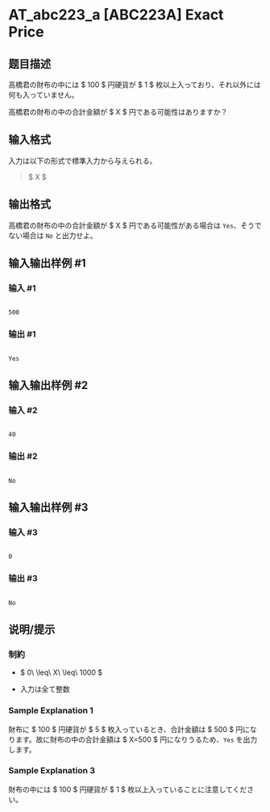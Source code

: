 # AT_abc223_a [ABC223A] Exact Price

## 题目描述

[problemUrl]: https://atcoder.jp/contests/abc223/tasks/abc223_a

高橋君の財布の中には $ 100 $ 円硬貨が $ 1 $ 枚以上入っており、それ以外には何も入っていません。

高橋君の財布の中の合計金額が $ X $ 円である可能性はありますか？

## 输入格式

入力は以下の形式で標準入力から与えられる。

> $ X $

## 输出格式

高橋君の財布の中の合計金額が $ X $ 円である可能性がある場合は `Yes`、そうでない場合は `No` と出力せよ。

## 输入输出样例 #1

### 输入 #1

```
500
```

### 输出 #1

```
Yes
```

## 输入输出样例 #2

### 输入 #2

```
40
```

### 输出 #2

```
No
```

## 输入输出样例 #3

### 输入 #3

```
0
```

### 输出 #3

```
No
```

## 说明/提示

### 制約

- $ 0\ \leq\ X\ \leq\ 1000 $
- 入力は全て整数

### Sample Explanation 1

財布に $ 100 $ 円硬貨が $ 5 $ 枚入っているとき、合計金額は $ 500 $ 円になります。故に財布の中の合計金額は $ X=500 $ 円になりうるため、`Yes` を出力します。

### Sample Explanation 3

財布の中には $ 100 $ 円硬貨が $ 1 $ 枚以上入っていることに注意してください。